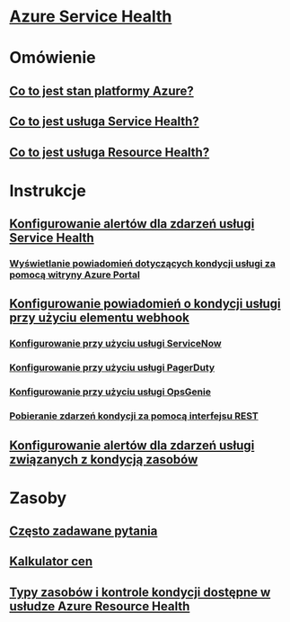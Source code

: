 # [Azure Service Health](index.md)

# Omówienie
## [Co to jest stan platformy Azure?](azure-status-overview.md)
## [Co to jest usługa Service Health?](service-health-overview.md)
## [Co to jest usługa Resource Health?](resource-health-overview.md)
# Instrukcje
## [Konfigurowanie alertów dla zdarzeń usługi Service Health](../azure-monitor/platform/alerts-activity-log-service-notifications.md?toc=%2fazure%2fservice-health%2ftoc.json)
### [Wyświetlanie powiadomień dotyczących kondycji usługi za pomocą witryny Azure Portal](../monitoring-and-diagnostics/monitoring-service-notifications.md?toc=%2fazure%2fservice-health%2ftoc.json)
## [Konfigurowanie powiadomień o kondycji usługi przy użyciu elementu webhook](service-health-alert-webhook-guide.md)
### [Konfigurowanie przy użyciu usługi ServiceNow](service-health-alert-webhook-servicenow.md)
### [Konfigurowanie przy użyciu usługi PagerDuty](service-health-alert-webhook-pagerduty.md)
### [Konfigurowanie przy użyciu usługi OpsGenie](service-health-alert-webhook-opsgenie.md)
### [Pobieranie zdarzeń kondycji za pomocą interfejsu REST](service-health-rest.md)
## [Konfigurowanie alertów dla zdarzeń usługi związanych z kondycją zasobów](resource-health-alert-arm-template-guide.md) 
# Zasoby
## [Często zadawane pytania](resource-health-faq.md)
## [Kalkulator cen](https://azure.microsoft.com/pricing/calculator/)
## [Typy zasobów i kontrole kondycji dostępne w usłudze Azure Resource Health](resource-health-checks-resource-types.md)